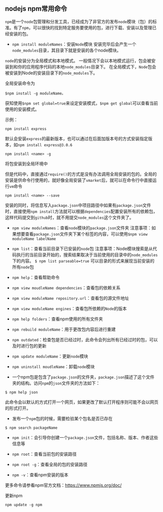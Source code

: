 ## nodejs npm常用命令

`npm`是一个`node`包管理和分发工具，已经成为了非官方的发布`node`模块（包）的标准。有了`npm`，可以很快的找到特定服务要使用的包，进行下载、安装以及管理已经安装的包。

* `npm install moduleNames`：安装`Node`模块
安装完毕后会产生一个`node_modules`目录，其目录下就是安装的各个node模块。

`node`的安装分为全局模式和本地模式。
一般情况下会以本地模式运行，包会被安装到和你的应用程序代码的本地`node_modules`目录下。
在全局模式下，`Node`包会被安装到Node的安装目录下的`node_modules`下。

全局安装命令为
```
$npm install -g moduleName。
```
获知使用`$npm set global=true`来设定安装模式，`$npm get global`可以查看当前使用的安装模式。

示例：
```
npm install express
```
默认会安装`express`的最新版本，也可以通过在后面加版本号的方式安装指定版本，如`npm install express@3.0.6`
```
npm install <name> -g
```
将包安装到全局环境中

但是代码中，直接通过`require()`的方式是没有办法调用全局安装的包的。全局的安装是供命令行使用的，就好像全局安装了`vmarket`后，就可以在命令行中直接运行`vm`命令
```
npm install <name> --save
```
安装的同时，将信息写入`package.json`中项目路径中如果有`package.json`文件时，直接使用`npm install`方法就可以根据`dependencies`配置安装所有的依赖包，这样代码提交到`github`时，就不用提交`node_modules`这个文件夹了。

* `npm view moduleNames`：查看`node`模块的`package.json`文件夹
注意事项：如果想要查看`package.json`文件夹下某个标签的内容，可以使用`$npm view moduleName labelName`

* `npm list`：查看当前目录下已安装的`node`包
注意事项：Node模块搜索是从代码执行的当前目录开始的，搜索结果取决于当前使用的目录中的`node_modules`下的内容。
`$ npm list parseable=true` 可以目录的形式来展现当前安装的所有`node`包

* `npm help`：查看帮助命令

* `npm view moudleName dependencies`：查看包的依赖关系

* `npm view moduleName repository.url`：查看包的源文件地址

* `npm view moduleName engines`：查看包所依赖的`Node`的版本

* `npm help folders`：查看npm使用的所有文件夹

* `npm rebuild moduleName`：用于更改包内容后进行重建

* `npm outdated`：检查包是否已经过时，此命令会列出所有已经过时的包，可以及时进行包的更新

* `npm update moduleName`：更新`node`模块

* `npm uninstall moudleName`：卸载`node`模块

* 一个npm包是包含了`package.json`的文件夹，`package.json`描述了这个文件夹的结构。访问`npm`的`json`文件夹的方法如下：
```
$ npm help json
```
此命令会以默认的方式打开一个网页，如果更改了默认打开程序则可能不会以网页的形式打开。

* 发布一个`npm`包的时候，需要检验某个包名是否已存在
```
$ npm search packageName
```
* `npm init`：会引导你创建一个`package.json`文件，包括名称、版本、作者这些信息等

* `npm root`：查看当前包的安装路径
* `npm root -g`：查看全局的包的安装路径

* `npm -v`：查看npm安装的版本

更多命令请参看npm官方文档：https://www.npmjs.org/doc/


更新npm
```
npm update -g npm
```
